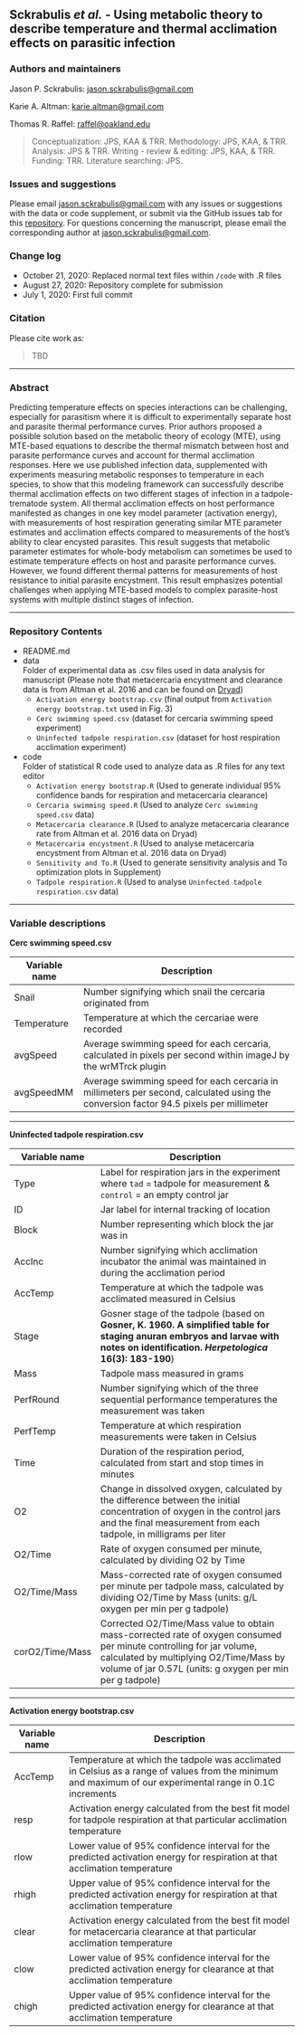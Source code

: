 
## Sckrabulis _et al._ - Using metabolic theory to describe temperature and thermal acclimation effects on parasitic infection

### Authors and maintainers

Jason P. Sckrabulis: jason.sckrabulis@gmail.com

Karie A. Altman: karie.altman@gmail.com

Thomas R. Raffel: raffel@oakland.edu

>Conceptualization: JPS, KAA & TRR. Methodology: JPS, KAA, & TRR. Analysis: JPS & TRR. Writing - review & editing: JPS, KAA, & TRR. Funding: TRR. Literature searching: JPS.

### Issues and suggestions

Please email jason.sckrabulis@gmail.com with any issues or suggestions with the data or code supplement, or submit via the GitHub issues tab for this [repository](  https://github.com/jasonsckrabulis/sckrabulis_etal_ribeiroia_mte/issues).
For questions concerning the manuscript, please email the corresponding author at jason.sckrabulis@gmail.com.

### Change log

* October 21, 2020: Replaced normal text files within `/code` with .R files
* August 27, 2020: Repository complete for submission
* July 1, 2020: First full commit

### Citation

Please cite work as:
>TBD
---

### Abstract

Predicting temperature effects on species interactions can be challenging, especially for parasitism where it is difficult to experimentally separate host and parasite thermal performance curves. Prior authors proposed a possible solution based on the metabolic theory of ecology (MTE), using MTE-based equations to describe the thermal mismatch between host and parasite performance curves and account for thermal acclimation responses. Here we use published infection data, supplemented with experiments measuring metabolic responses to temperature in each species, to show that this modeling framework can successfully describe thermal acclimation effects on two different stages of infection in a tadpole-trematode system. All thermal acclimation effects on host performance manifested as changes in one key model parameter (activation energy), with measurements of host respiration generating similar MTE parameter estimates and acclimation effects compared to measurements of the host’s ability to clear encysted parasites. This result suggests that metabolic parameter estimates for whole-body metabolism can sometimes be used to estimate temperature effects on host and parasite performance curves. However, we found different thermal patterns for measurements of host resistance to initial parasite encystment. This result emphasizes potential challenges when applying MTE-based models to complex parasite-host systems with multiple distinct stages of infection.

---

### Repository Contents

* README.md
* data  
   Folder of experimental data as .csv files used in data analysis for manuscript (Please note that metacercaria encystment and clearance data is from Altman et al. 2016 and can be found on [Dryad](https://datadryad.org/stash/dataset/doi:10.5061/dryad.f3k8p)) 
   * `Activation energy bootstrap.csv` (final output from `Activation energy bootstrap.txt` used in Fig. 3)
   * `Cerc swimming speed.csv` (dataset for cercaria swimming speed experiment)
   * `Uninfected tadpole respiration.csv` (dataset for host respiration acclimation experiment)
* code  
   Folder of statistical R code used to analyze data as .R files for any text editor 
   * `Activation energy bootstrap.R` (Used to generate individual 95% confidence bands for respiration and metacercaria clearance)
   * `Cercaria swimming speed.R` (Used to analyze `Cerc swimming speed.csv` data)
   * `Metacercaria clearance.R` (Used to analyze metacercaria clearance rate from Altman et al. 2016 data on Dryad)
   * `Metacercaria encystment.R` (Used to analyse metacercaria encystment from Altman et al. 2016 data on Dryad)
   * `Sensitivity and To.R` (Used to generate sensitivity analysis and To optimization plots in Supplement)
   * `Tadpole respiration.R` (Used to analyse `Uninfected tadpole respiration.csv` data)

---

### Variable descriptions

**Cerc swimming speed.csv**

Variable name | Description
--- | ---
Snail | Number signifying which snail the cercaria originated from
Temperature | Temperature at which the cercariae were recorded
avgSpeed | Average swimming speed for each cercaria, calculated in pixels per second within imageJ by the wrMTrck plugin
avgSpeedMM | Average swimming speed for each cercaria in millimeters per second, calculated using the conversion factor 94.5 pixels per millimeter

---

**Uninfected tadpole respiration.csv**

Variable name | Description
--- | ---
Type | Label for respiration jars in the experiment where `tad` = tadpole for measurement & `control` = an empty control jar
ID | Jar label for internal tracking of location
Block | Number representing which block the jar was in
AccInc | Number signifying which acclimation incubator the animal was maintained in during the acclimation period
AccTemp | Temperature at which the tadpole was acclimated measured in Celsius
Stage | Gosner stage of the tadpole (based on **Gosner, K. 1960. A simplified table for staging anuran embryos and larvae with notes on identification. *Herpetologica* 16(3): 183-190**)
Mass | Tadpole mass measured in grams 
PerfRound | Number signifying which of the three sequential performance temperatures the measurement was taken
PerfTemp | Temperature at which respiration measurements were taken in Celsius
Time | Duration of the respiration period, calculated from start and stop times in minutes
O2 | Change in dissolved oxygen, calculated by the difference between the initial concentration of oxygen in the control jars and the final measurement from each tadpole, in milligrams per liter
O2/Time | Rate of oxygen consumed per minute, calculated by dividing O2 by Time
O2/Time/Mass | Mass-corrected rate of oxygen consumed per minute per tadpole mass, calculated by dividing O2/Time by Mass (units: g/L oxygen per min per g tadpole)
corO2/Time/Mass | Corrected O2/Time/Mass value to obtain mass-corrected rate of oxygen consumed per minute controlling for jar volume, calculated by multiplying O2/Time/Mass by volume of jar 0.57L (units: g oxygen per min per g tadpole)

---

**Activation energy bootstrap.csv**

Variable name | Description
--- | ---
AccTemp | Temperature at which the tadpole was acclimated in Celsius as a range of values from the minimum and maximum of our experimental range in 0.1C increments
resp | Activation energy calculated from the best fit model for tadpole respiration at that particular acclimation temperature
rlow | Lower value of 95% confidence interval for the predicted activation energy for respiration at that acclimation temperature
rhigh | Upper value of 95% confidence interval for the predicted activation energy for respiration at that acclimation temperature
clear | Activation energy calculated from the best fit model for metacercaria clearance at that particular acclimation temperature
clow | Lower value of 95% confidence interval for the predicted activation energy for clearance at that acclimation temperature
chigh | Upper value of 95% confidence interval for the predicted activation energy for clearance at that acclimation temperature
